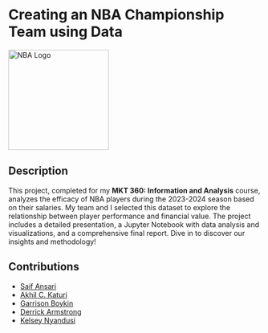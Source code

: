 # Creating an NBA Championship Team using Data
<img src="https://www.logodesignlove.com/images/classic/nba-logo.jpg" alt="NBA Logo" width="200" style="padding-right:10px;">

## Description
This project, completed for my **MKT 360: Information and Analysis** course, analyzes the efficacy of NBA players during the 2023-2024 season based on their salaries. 
My team and I selected this dataset to explore the relationship between player performance and financial value. The project includes a detailed presentation, a Jupyter Notebook with 
data analysis and visualizations, and a comprehensive final report. Dive in to discover our insights and methodology!


## Contributions
- [Saif Ansari](https://www.linkedin.com/in/saifansari1/)
- [Akhil C. Katuri](https://www.linkedin.com/in/akhil-c-katuri/)
- [Garrison Boykin](https://www.linkedin.com/in/garrisonboykin/)
- [Derrick Armstrong](https://www.linkedin.com/in/derrickarmstrong2/)
- [Kelsey Nyandusi](https://www.linkedin.com/in/kelsey-nyandusi/)
